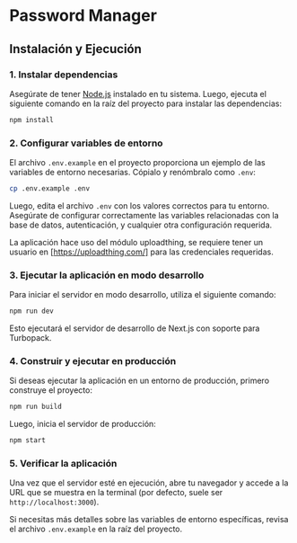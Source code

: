 # Password Manager

## Instalación y Ejecución

### 1. **Instalar dependencias**

Asegúrate de tener [Node.js](https://nodejs.org/) instalado en tu sistema. Luego, ejecuta el siguiente comando en la raíz del proyecto para instalar las dependencias:

```bash
npm install
```

### 2. **Configurar variables de entorno**

El archivo `.env.example` en el proyecto proporciona un ejemplo de las variables de entorno necesarias. Cópialo y renómbralo como `.env`:

```bash
cp .env.example .env
```

Luego, edita el archivo `.env` con los valores correctos para tu entorno. Asegúrate de configurar correctamente las variables relacionadas con la base de datos, autenticación, y cualquier otra configuración requerida.

La aplicación hace uso del módulo uploadthing, se requiere tener un usuario en [https://uploadthing.com/] para las credenciales requeridas.

### 3. **Ejecutar la aplicación en modo desarrollo**

Para iniciar el servidor en modo desarrollo, utiliza el siguiente comando:

```bash
npm run dev
```

Esto ejecutará el servidor de desarrollo de Next.js con soporte para Turbopack.

### 4. **Construir y ejecutar en producción**

Si deseas ejecutar la aplicación en un entorno de producción, primero construye el proyecto:

```bash
npm run build
```

Luego, inicia el servidor de producción:

```bash
npm start
```

### 5. **Verificar la aplicación**

Una vez que el servidor esté en ejecución, abre tu navegador y accede a la URL que se muestra en la terminal (por defecto, suele ser `http://localhost:3000`).

Si necesitas más detalles sobre las variables de entorno específicas, revisa el archivo `.env.example` en la raíz del proyecto.
